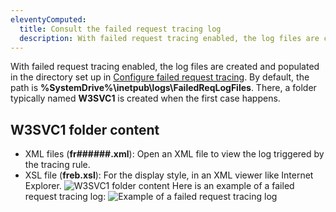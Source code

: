 ```yaml
---
eleventyComputed:
  title: Consult the failed request tracing log
  description: With failed request tracing enabled, the log files are created and populated in the directory. By default, the path is %SystemDrive%\inetpub\logs\FailedReqLogFiles.
---
```

With failed request tracing enabled, the log files are created and populated in the directory set up in [Configure failed request tracing](/server/kb/troubleshooting-articles/failed-request-tracing-with-iis/configure-failed-request-tracing/). By default, the path is **%SystemDrive%\inetpub\logs\FailedReqLogFiles**. There, a folder typically named **W3SVC1** is created when the first case happens.

## W3SVC1 folder content
* XML files (**fr######.xml**): Open an XML file to view the log triggered by the tracing rule.
* XSL file (**freb.xsl**): For the display style, in an XML viewer like Internet Explorer.
![W3SVC1 folder content](https://cdnweb.devolutions.net/docs/docs_en_kb_KB4324.png)
Here is an example of a failed request tracing log:
![Example of a failed request tracing log](https://cdnweb.devolutions.net/docs/docs_en_kb_KB4325.png)
